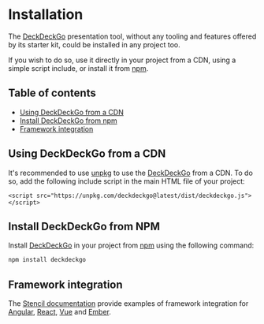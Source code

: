 # Installation

The [DeckDeckGo] presentation tool, without any tooling and features offered by its starter kit, could be installed in any project too.

If you wish to do so, use it directly in your project from a CDN, using a simple script include, or install it from [npm](https://www.npmjs.com/package/deckdeckgo).

## Table of contents

- [Using DeckDeckGo from a CDN](#app-installation-using-deckdeckgo-from-a-cdn)
- [Install DeckDeckGo from npm](#app-installation-install-deckdeckgo-from-npm)
- [Framework integration](#app-installation-framework-integration)

## Using DeckDeckGo from a CDN

It's recommended to use [unpkg](https://unpkg.com/) to use the [DeckDeckGo] from a CDN. To do so, add the following include script in the main HTML file of your project:

```
<script src="https://unpkg.com/deckdeckgo@latest/dist/deckdeckgo.js"></script>
```

## Install DeckDeckGo from NPM

Install [DeckDeckGo] in your project from [npm](https://www.npmjs.com/package/deckdeckgo) using the following command:

```bash
npm install deckdeckgo
```

## Framework integration

The [Stencil documentation](https://stenciljs.com/docs/overview) provide examples of framework integration for [Angular](https://stenciljs.com/docs/angular), [React](https://stenciljs.com/docs/react), [Vue](https://stenciljs.com/docs/vue) and [Ember](https://stenciljs.com/docs/ember).

[DeckDeckGo]: https://deckdeckgo.com